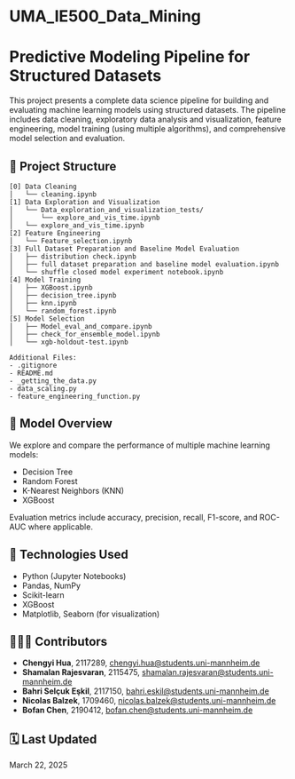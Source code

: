 # UMA_IE500_Data_Mining

# Predictive Modeling Pipeline for Structured Datasets

This project presents a complete data science pipeline for building and evaluating machine learning models using structured datasets. The pipeline includes data cleaning, exploratory data analysis and visualization, feature engineering, model training (using multiple algorithms), and comprehensive model selection and evaluation.

## 📁 Project Structure

```
[0] Data Cleaning
│   └── cleaning.ipynb
[1] Data Exploration and Visualization
│   └── Data_exploration_and_visualization_tests/
│       └── explore_and_vis_time.ipynb
│   └── explore_and_vis_time.ipynb
[2] Feature Engineering
│   └── Feature_selection.ipynb
[3] Full Dataset Preparation and Baseline Model Evaluation
│   ├── distribution check.ipynb
│   ├── full dataset preparation and baseline model evaluation.ipynb
│   └── shuffle closed model experiment notebook.ipynb
[4] Model Training
│   ├── XGBoost.ipynb
│   ├── decision_tree.ipynb
│   ├── knn.ipynb
│   └── random_forest.ipynb
[5] Model Selection
│   ├── Model_eval_and_compare.ipynb
│   ├── check_for_ensemble_model.ipynb
│   └── xgb-holdout-test.ipynb

Additional Files:
- .gitignore
- README.md
- _getting_the_data.py
- data_scaling.py
- feature_engineering_function.py
```

## 🧠 Model Overview

We explore and compare the performance of multiple machine learning models:

- Decision Tree
- Random Forest
- K-Nearest Neighbors (KNN)
- XGBoost

Evaluation metrics include accuracy, precision, recall, F1-score, and ROC-AUC where applicable.

## 🔧 Technologies Used

- Python (Jupyter Notebooks)
- Pandas, NumPy
- Scikit-learn
- XGBoost
- Matplotlib, Seaborn (for visualization)

## 🧑‍🤝‍🧑 Contributors

- **Chengyi Hua**, 2117289, [chengyi.hua@students.uni-mannheim.de](mailto:chengyi.hua@students.uni-mannheim.de)  
- **Shamalan Rajesvaran**, 2115475, [shamalan.rajesvaran@students.uni-mannheim.de](mailto:shamalan.rajesvaran@students.uni-mannheim.de)  
- **Bahri Selçuk Eşkil**, 2117150, [bahri.eskil@students.uni-mannheim.de](mailto:bahri.eskil@students.uni-mannheim.de)  
- **Nicolas Balzek**, 1709460, [nicolas.balzek@students.uni-mannheim.de](mailto:nicolas.balzek@students.uni-mannheim.de)  
- **Bofan Chen**, 2190412, [bofan.chen@students.uni-mannheim.de](mailto:bofan.chen@students.uni-mannheim.de)

## 🗓️ Last Updated

March 22, 2025



